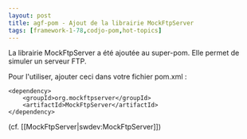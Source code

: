 ```yaml
---
layout: post
title: agf-pom - Ajout de la librairie MockFtpServer
tags: [framework-1-78,codjo-pom,hot-topics]
---
```

La librairie MockFtpServer a été ajoutée au super-pom.
Elle permet de simuler un serveur FTP.

Pour l'utiliser, ajouter ceci dans votre fichier pom.xml :
```
<dependency>
    <groupId>org.mockftpserver</groupId>
    <artifactId>MockFtpServer</artifactId>
</dependency>
```

(cf. [[MockFtpServer|swdev:MockFtpServer]])